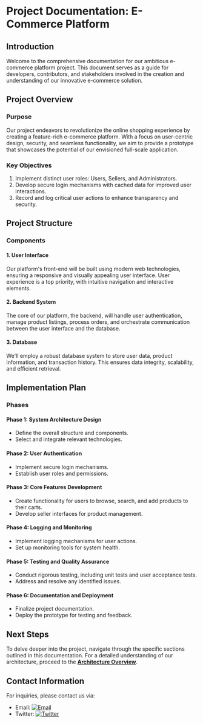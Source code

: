 # Project Documentation: E-Commerce Platform

## Introduction

Welcome to the comprehensive documentation for our ambitious e-commerce platform project. This document serves as a guide for developers, contributors, and stakeholders involved in the creation and understanding of our innovative e-commerce solution.

## Project Overview

### Purpose
Our project endeavors to revolutionize the online shopping experience by creating a feature-rich e-commerce platform. With a focus on user-centric design, security, and seamless functionality, we aim to provide a prototype that showcases the potential of our envisioned full-scale application.

### Key Objectives
1. Implement distinct user roles: Users, Sellers, and Administrators.
2. Develop secure login mechanisms with cached data for improved user interactions.
3. Record and log critical user actions to enhance transparency and security.

## Project Structure

### Components

#### 1. User Interface
Our platform's front-end will be built using modern web technologies, ensuring a responsive and visually appealing user interface. User experience is a top priority, with intuitive navigation and interactive elements.

#### 2. Backend System
The core of our platform, the backend, will handle user authentication, manage product listings, process orders, and orchestrate communication between the user interface and the database.

#### 3. Database
We'll employ a robust database system to store user data, product information, and transaction history. This ensures data integrity, scalability, and efficient retrieval.

## Implementation Plan

### Phases

#### Phase 1: System Architecture Design
- Define the overall structure and components.
- Select and integrate relevant technologies.

#### Phase 2: User Authentication
- Implement secure login mechanisms.
- Establish user roles and permissions.

#### Phase 3: Core Features Development
- Create functionality for users to browse, search, and add products to their carts.
- Develop seller interfaces for product management.

#### Phase 4: Logging and Monitoring
- Implement logging mechanisms for user actions.
- Set up monitoring tools for system health.

#### Phase 5: Testing and Quality Assurance
- Conduct rigorous testing, including unit tests and user acceptance tests.
- Address and resolve any identified issues.

#### Phase 6: Documentation and Deployment
- Finalize project documentation.
- Deploy the prototype for testing and feedback.

## Next Steps

To delve deeper into the project, navigate through the specific sections outlined in this documentation. For a detailed understanding of our architecture, proceed to the [**Architecture Overview**](https://docs.google.com/document/d/10iXQbiW6eKvzFZAOi7DBg00-34LNaOB8IYr6M8er0dc/edit).

## Contact Information

For inquiries, please contact us via:
- Email: [![Email](https://img.shields.io/badge/Email-nikhilbroo%40hotmail.com-blue)](mailto:nikhilbroo@hotmail.com)
- Twitter: [![Twitter](https://img.shields.io/badge/Twitter-%40karnikhil-blue)](https://twitter.com/karnikhil)
